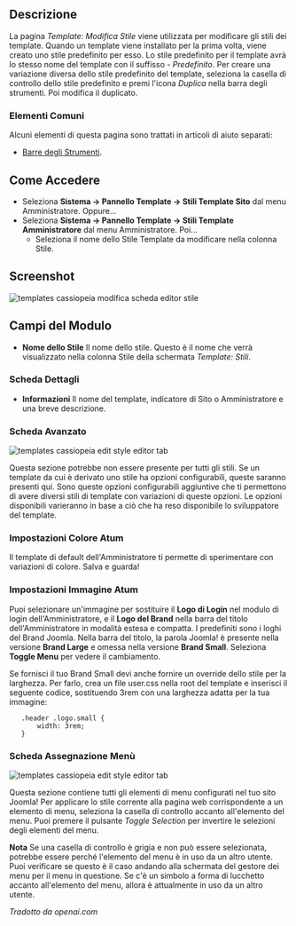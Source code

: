 <!-- Filename: Help4.x:Templates:_Edit_Style / Display title: Modelli: Modifica Stile -->

## Descrizione

La pagina *Template: Modifica Stile* viene utilizzata per modificare gli stili dei template. Quando un template viene installato per la prima volta, viene creato uno stile predefinito per esso. Lo stile predefinito per il template avrà lo stesso nome del template con il suffisso *- Predefinito*. Per creare una variazione diversa dello stile predefinito del template, seleziona la casella di controllo dello stile predefinito e premi l'icona *Duplica* nella barra degli strumenti. Poi modifica il duplicato.

### Elementi Comuni

Alcuni elementi di questa pagina sono trattati in articoli di aiuto separati:

* [Barre degli Strumenti](jdocmanual?article=help/common-elements/toolbars).

## Come Accedere

- Seleziona **Sistema → Pannello Template → Stili Template Sito**
  dal menu Amministratore. Oppure...
- Seleziona **Sistema → Pannello Template → Stili Template Amministratore**
  dal menu Amministratore. Poi...
  - Seleziona il nome dello Stile Template da modificare nella colonna Stile.

## Screenshot

![templates cassiopeia modifica scheda editor stile](../../../it/images/templates/templates-site-edit-style-details-tab.png)

## Campi del Modulo

- **Nome dello Stile** Il nome dello stile. Questo è il nome che verrà
  visualizzato nella colonna Stile della schermata *Template: Stili*.

### Scheda Dettagli

- **Informazioni** Il nome del template, indicatore di Sito o Amministratore
  e una breve descrizione.

### Scheda Avanzato

![templates cassiopeia edit style editor tab](../../../it/images/templates/templates-site-edit-style-advanced-tab.png)

Questa sezione potrebbe non essere presente per tutti gli stili. Se un template
da cui è derivato uno stile ha opzioni configurabili, queste saranno presenti
qui. Sono queste opzioni configurabili aggiuntive che ti permettono di avere
diversi stili di template con variazioni di queste opzioni. Le opzioni disponibili
varieranno in base a ciò che ha reso disponibile lo sviluppatore del template.

### Impostazioni Colore Atum

Il template di default dell'Amministratore ti permette di sperimentare con variazioni
di colore. Salva e guarda!

### Impostazioni Immagine Atum

Puoi selezionare un'immagine per sostituire il **Logo di Login** nel modulo di login
dell'Amministratore, e il **Logo del Brand** nella barra del titolo dell'Amministratore
in modalità estesa e compatta. I predefiniti sono i loghi del Brand Joomla. Nella barra
del titolo, la parola Joomla! è presente nella versione **Brand Large** e omessa nella
versione **Brand Small**. Seleziona **Toggle Menu** per vedere il cambiamento.

Se fornisci il tuo Brand Small devi anche fornire un override dello stile per la larghezza.
Per farlo, crea un file user.css nella root del template e inserisci il seguente codice,
sostituendo 3rem con una larghezza adatta per la tua immagine:

       .header .logo.small {
           width: 3rem;
       }

### Scheda Assegnazione Menù

![templates cassiopeia edit style editor tab](../../../it/images/templates/templates-site-edit-style-menu-assignment-tab.png)

Questa sezione contiene tutti gli elementi di menu configurati nel tuo sito Joomla!
Per applicare lo stile corrente alla pagina web corrispondente a un elemento di menu,
seleziona la casella di controllo accanto all'elemento del menu. Puoi premere il pulsante
*Toggle Selection* per invertire le selezioni degli elementi del menu.

**Nota** Se una casella di controllo è grigia e non può essere selezionata, potrebbe
essere perché l'elemento del menu è in uso da un altro utente. Puoi verificare se questo
è il caso andando alla schermata del gestore dei menu per il menu in questione. Se c'è
un simbolo a forma di lucchetto accanto all'elemento del menu, allora è attualmente in
uso da un altro utente.

*Tradotto da openai.com*

